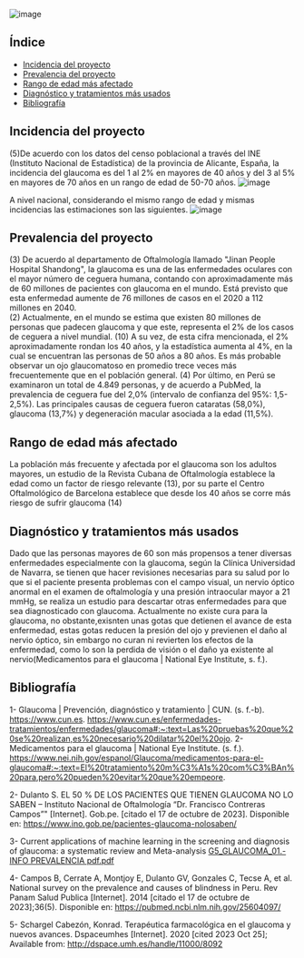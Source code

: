 
![image](https://github.com/Arianadextre/PROYECTO-DE-FUNBIO-1/assets/143019386/3b73991d-8366-405d-a14c-b7c28dfd5661)


## Índice
- [Incidencia del proyecto](#Incidencia-del-proyecto)
- [Prevalencia del proyecto](#Prevalencia-del-proyecto)
- [Rango de edad más afectado](#Rango-de-edad-más-afectado)
- [Diagnóstico y tratamientos más usados](#Diagnóstico-y-tratamientos-más-usados)
- [Bibliografía](#Bibliografía)

## Incidencia del proyecto
(5)De acuerdo con los datos del censo poblacional a través del INE (Instituto Nacional de Estadística) de la provincia de Alicante, España, la incidencia del glaucoma es del 1 al 2% en mayores de 40 años y del 3 al 5% en mayores de 70 años en un rango de edad de 50-70 años.
![image](https://github.com/Arianadextre/PROYECTO-DE-FUNBIO-1/assets/143019345/137b2d8d-38bb-4f31-aeca-86881fa0ddad)

A nivel nacional, considerando el mismo rango de edad y mismas incidencias las estimaciones son las siguientes.
![image](https://github.com/Arianadextre/PROYECTO-DE-FUNBIO-1/assets/143019345/e6e28ee3-adac-4d37-9753-829689920e8a)


## Prevalencia del proyecto
(3) De acuerdo al departamento de Oftalmología llamado "Jinan People Hospital Shandong", la glaucoma es una de las enfermedades oculares con el mayor número de ceguera humana, contando con aproximadamente más de 60 millones de pacientes con glaucoma en el mundo. Está previsto que esta enfermedad aumente de 76 millones de casos en el 2020 a 112 millones en 2040.  
(2) Actualmente, en el mundo se estima que existen 80 millones de personas que padecen glaucoma y que este, representa el 2% de los casos de ceguera a nivel mundial. (10) A su vez, de esta cifra mencionada, el 2% aproximadamente rondan los 40 años, y la estadística aumenta al 4%, en la cual se encuentran las personas de 50 años a 80 años.
Es más probable observar un ojo glaucomatoso en promedio trece veces más frecuentemente que en el población general.
(4) Por último, en Perú se examinaron un total de 4.849 personas, y de acuerdo a PubMed, la prevalencia de ceguera fue del 2,0% (intervalo de confianza del 95%: 1,5-2,5%). Las principales causas de ceguera fueron cataratas (58,0%), glaucoma (13,7%) y degeneración macular asociada a la edad (11,5%).

## Rango de edad más afectado
La población más frecuente y afectada por el glaucoma son los adultos mayores, un estudio de la Revista Cubana de Oftalmología establece la edad como un factor de riesgo relevante (13), por su parte el Centro Oftalmológico de Barcelona establece que desde los 40 años se corre más riesgo de sufrir glaucoma (14)

## Diagnóstico y tratamientos más usados
Dado que las personas mayores de 60 son más propensos a tener diversas enfermedades especialmente con la glaucoma, según la Clínica Universidad de Navarra, se tienen que hacer revisiones necesarias para su salud por lo que si el paciente presenta problemas con el campo visual, un nervio óptico anormal en el examen de oftalmología y una presión intraocular mayor a 21 mmHg, se realiza un estudio para descartar otras enfermedades para que sea diagnosticado con glaucoma.
Actualmente no existe cura para la glaucoma, no obstante,exisnten unas gotas que detienen el avance de esta enfermedad, estas gotas reducen la presión del ojo y previenen el daño al nervio óptico, sin embargo no curan ni revierten los efectos de la enfermedad, como lo son la perdida de visión o el daño ya existente al nervio(Medicamentos para el glaucoma | National Eye Institute, s. f.).
## Bibliografía
1- Glaucoma | Prevención, diagnóstico y tratamiento | CUN. (s. f.-b). https://www.cun.es. https://www.cun.es/enfermedades-tratamientos/enfermedades/glaucoma#:~:text=Las%20pruebas%20que%20se%20realizan,es%20necesario%20dilatar%20el%20ojo.
2- Medicamentos para el glaucoma | National Eye Institute. (s. f.). https://www.nei.nih.gov/espanol/Glaucoma/medicamentos-para-el-glaucoma#:~:text=El%20tratamiento%20m%C3%A1s%20com%C3%BAn%20para,pero%20pueden%20evitar%20que%20empeore.

2- Dulanto S. EL 50 % DE LOS PACIENTES QUE TIENEN GLAUCOMA NO LO SABEN – Instituto Nacional de Oftalmología “Dr. Francisco Contreras Campos”" [Internet]. Gob.pe. [citado el 17 de octubre de 2023]. Disponible en: https://www.ino.gob.pe/pacientes-glaucoma-nolosaben/

3- Current applications of machine learning in the screening and diagnosis of glaucoma: a systematic review and Meta-analysis
[G5_GLAUCOMA_01.- INFO PREVALENCIA pdf.pdf](https://github.com/Arianadextre/PROYECTO-DE-FUNBIO-1/files/13161487/G5_GLAUCOMA_01.-.INFO.PREVALENCIA.pdf.pdf)

4- Campos B, Cerrate A, Montjoy E, Dulanto GV, Gonzales C, Tecse A, et al. National survey on the prevalence and causes of blindness in Peru. Rev Panam Salud Publica [Internet]. 2014 [citado el 17 de octubre de 2023];36(5). Disponible en: https://pubmed.ncbi.nlm.nih.gov/25604097/

5- Schargel Cabezón, Konrad. Terapéutica farmacológica en el glaucoma y nuevos avances. Dspaceumhes [Internet]. 2020 [cited 2023 Oct 25]; Available from: http://dspace.umh.es/handle/11000/8092 ‌

